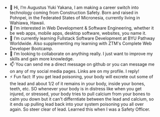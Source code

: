 - 👋 Hi, I’m Augustus Yuki Yakana, I am making a career switch into technology coming from Construction Safety. Born and raised in Pohnpei, in the Federated States of Micronesia, currently living
     in Wahiawa, Hawaii.
- 👀 I’m interested in Web Development & Software Engineering, whether it be web apps, mobile apps, desktop software, websites, you name it.
- 🌱 I’m currently learning Fullstack Software Development at BYU Pathway Worldwide. Also supplementing my learning with ZTM's Complete Web Developer Bootcamp.
- 💞️ I’m looking to collaborate on anything really. I just want to improve my skills and gain more knowledge.
- 📫 You can send me a direct message on github or you can message me on any of my social media pages. Links are on my profile. I reply!
- ⚡ Fun fact: If you get lead poisoning, your body will excrete out some of the lead and about 1/2 of it remains in your body, inside your bones, teeth, etc. SO whenever your body is in distress like when you get injured, or stressed, your body tries to pull calcium from your bones to calm you down but it can't differntiate between the lead and calcium, so it ends up pulling lead back into your system poisoning you all over again. So steer clear of lead. Learned this when I was a Safety Officer.

  

<!---
augustusyakana/augustusyakana is a ✨ special ✨ repository because its `README.md` (this file) appears on your GitHub profile.
You can click the Preview link to take a look at your changes.
--->
